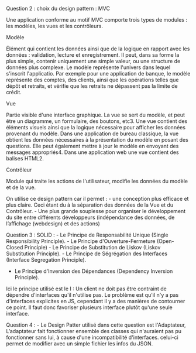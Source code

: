 Question 2 : choix du design pattern : MVC

Une application conforme au motif MVC comporte trois types de modules : les modèles, les vues et les contrôleurs.

Modèle

Élément qui contient les données ainsi que de la logique en rapport avec les données : validation, lecture et enregistrement. Il peut, dans sa forme la plus simple, contenir uniquement une simple valeur, ou une structure de données plus complexe. Le modèle représente l'univers dans lequel s'inscrit l'applicatio. Par exemple pour une application de banque, le modèle représente des comptes, des clients, ainsi que les opérations telles que dépôt et retraits, et vérifie que les retraits ne dépassent pas la limite de crédit.

Vue

Partie visible d'une interface graphique. La vue se sert du modèle, et peut être un diagramme, un formulaire, des boutons, etc3. Une vue contient des éléments visuels ainsi que la logique nécessaire pour afficher les données provenant du modèle. Dans une application de bureau classique, la vue obtient les données nécessaires à la présentation du modèle en posant des questions. Elle peut également mettre à jour le modèle en envoyant des messages appropriés4. Dans une application web une vue contient des balises HTML2.

Contrôleur

Module qui traite les actions de l'utilisateur, modifie les données du modèle et de la vue.

On utilise ce design pattern car il permet : - une conception plus efficace et plus claire. Ceci étant du à la séparation des données de la Vue et du Contrôleur. - Une plus grande souplesse pour organiser le développement du site entre différents développeurs (indépendance des données, de l’affichage (webdesign) et des actions)

Question 3 : SOLID : - Le Principe de Responsabilité Unique (Single Responsibility Principle). - Le Principe d'Ouverture-Fermeture (Open-Closed Principle) - Le Principe de Substitution de Liskov (Liskov Substitution Principle). - Le Principe de Ségrégation des Interfaces (Interface Segregation Principle).
- Le Principe d'Inversion des Dépendances (Dependency Inversion Principle).

Ici le principe utilisé est le I :  Un client ne doit pas être contraint de dépendre d'interfaces qu'il n'utilise pas. Le problème est qu'il n'y a pas d'interfaces explicites en JS, cependant il y a des manières de contourner ce point. Il faut donc favoriser plusieurs interface plutôt qu'une seule interface. 


Question 4 : 
    - Le Design Patter utilisé dans cette question est l'Adaptateur, L’adaptateur fait fonctionner ensemble des classes qui n'auraient pas pu fonctionner sans lui, à cause d'une incompatibilité d'interfaces. celui-ci permet de modifier avec un simple fichier les infos du JSON. 

